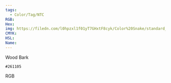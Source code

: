 ```yaml
---
tags:
  - Color/Tag/NTC
RGB:
Hex:
img: https://filedn.com/l0hpzxl1f01yT7GHxtF8cyk/Color%20Snake/standard_csv_to_svg//261105.svg
CMYK:
HSL:
Name:
---
```

Wood Bark
```palette
#261105
```
RGB
